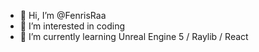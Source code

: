 - 👋 Hi, I’m @FenrisRaa
- 👀 I’m interested in coding
- 🌱 I’m currently learning Unreal Engine 5 / Raylib / React

<!---
FenrisRaa/FenrisRaa is a ✨ special ✨ repository because its `README.md` (this file) appears on your GitHub profile.
You can click the Preview link to take a look at your changes.
--->
